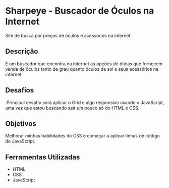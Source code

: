 # Sharpeye - Buscador de Óculos na Internet
Site de busca por preços de óculos e acessórios na internet.
## Descrição
É um buscador que encontra na internet as opções de óticas que fornecem venda de óculos tanto de grau quanto óculos de sol e seus acessórios na internet.
## Desafios
.Principal desafio será aplicar o Grid e algo responsivo usando o JavaScript, uma vez que estou buscando sair um pouco só do HTML e CSS.
## Objetivos
Melhorar minhas habilidades do CSS e começar a aplicar linhas de código do JavaScript.
## Ferramentas Utilizadas
- HTML
- CSS
- JavaScript
